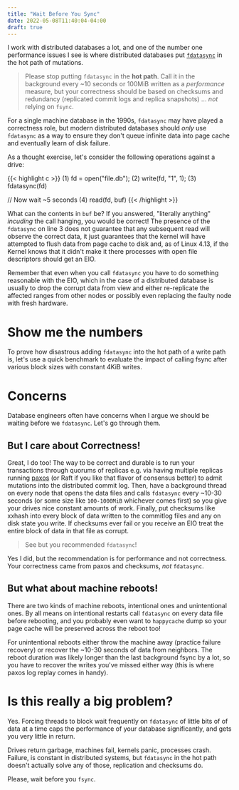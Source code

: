 ```yaml
---
title: "Wait Before You Sync"
date: 2022-05-08T11:40:04-04:00
draft: true
---
```


I work with distributed databases a lot, and one of the number one performance
issues I see is where distributed databases put
[`fdatasync`](https://linux.die.net/man/2/fdatasync) in the hot path of mutations.

> Please stop putting `fdatasync` in the **hot path**. Call it in the
  background every ~10 seconds or 100MiB written as a *performance* measure,
  but your correctness should be based on checksums and redundancy (replicated
  commit logs and replica snapshots) ... _not_ relying on `fsync`.

For a single machine database in the 1990s, `fdatasync` may have played a
correctness role, but modern distributed databases should _only_ use
`fdatasync` as a way to ensure they don't queue infinite data into page cache
and eventually learn of disk failure.

As a thought exercise, let's consider the following operations against a
drive:

{{< highlight c >}}
(1) fd = open("file.db");
(2) write(fd, "1", 1);
(3) fdatasync(fd)

// Now wait ~5 seconds
(4) read(fd, buf)
{{< /highlight >}}

What can the contents in `buf` be? If you answered, "literally anything" _incuding_
the call hanging, you would be correct! The presence of the
`fdatasync` on line 3 does not guarantee that any subsequent read will
observe the correct data, it just guarantees that the kernel will have
attempted to flush data from page cache to disk and, as of Linux 4.13, if the
Kernel knows that it didn't make it there processes with open file descriptors
should get an EIO.

Remember that even when you call `fdatasync` you have to do something
reasonable with the EIO, which in the case of a distributed database is usually
to drop the corrupt data from view and either re-replicate the affected ranges 
from other nodes or possibly even replacing the faulty node with fresh
hardware.

# Show me the numbers
To prove how disastrous adding `fdatasync` into the hot path of a write
path is, let's use a quick benchmark to evaluate the impact of calling
fsync after various block sizes with constant 4KiB writes.

# Concerns
Database engineers often have concerns when I argue we should be waiting before
we `fdatasync`. Let's go through them.

## But I care about Correctness!

Great, I do too! The way to be correct and durable is to run your transactions
through quorums of replicas e.g. via having multiple replicas running
[paxos](https://en.wikipedia.org/wiki/Paxos_(computer_science)) (or Raft if you
like that flavor of consensus better) to admit mutations into the distributed
commit log. Then, have a background thread on every node that opens the data
files and calls `fdatasync` every ~10-30 seconds (or some size like
`100-1000MiB` whichever comes first) so you give your drives nice constant
amounts of work. Finally, put checksums like xxhash into every block of data
written to the commitlog files and any on disk state you write. If checksums
ever fail or you receive an EIO treat the entire block of data in that file as
corrupt.

> See but you recommended `fdatasync`!

Yes I did, but the recommendation is for performance and not correctness. Your
correctness came from paxos and checksums, _not_ `fdatasync`.

## But what about machine reboots!

There are two kinds of machine reboots, intentional ones and unintentional
ones. By all means on intentional restarts call `fdatasync` on every data file
before rebooting, and you probably even want to `happycache` dump so your
page cache will be preserved across the reboot too!

For unintentional reboots either throw the machine away (practice failure
recovery) or recover the ~10-30 seconds of data from neighbors. The reboot
duration was likely longer than the last background fsync by a lot, so you
have to recover the writes you've missed either way (this is where paxos
log replay comes in handy).

# Is this really a big problem?

Yes. Forcing threads to block wait frequently on `fdatasync` of little bits
of of data at a time caps the performance of your database significantly, and
gets you very little in return.

Drives return garbage, machines fail, kernels panic, processes crash. Failure,
is constant in distributed systems, but `fdatasync` in the hot path doesn't
actually solve any of those, replication and checksums do.

Please, wait before you `fsync`.
